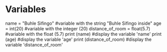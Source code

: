 # Variables

name = "Buhle Sifingo"          #variable with the string "Buhle Sifingo inside"
age = int(20)                   #variable with the integer (20)
distance_of_room = float(5.7)   #variable with the float (5.7)
print  (name)                   #display the variable 'name'
print  (age)                    #display the variable 'age'
print  (distance_of_room)       #display the variable 'distance_of_room'
